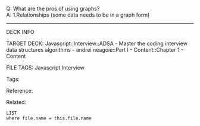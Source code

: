 Q: What are the pros of using graphs?  
A: 1.Relationships (some data needs to be in a graph form)
<!--ID: 1690027054312-->

---

DECK INFO

TARGET DECK: Javascript::Interview::ADSA - Master the coding interview data structures algorithms - andrei neagoie::Part I - Content::Chapter 1 - Content

FILE TAGS: Javascript Interview

Tags:

Reference:

Related:

```dataview
LIST
where file.name = this.file.name
```
